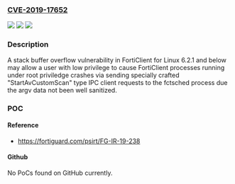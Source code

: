 ### [CVE-2019-17652](https://cve.mitre.org/cgi-bin/cvename.cgi?name=CVE-2019-17652)
![](https://img.shields.io/static/v1?label=Product&message=Fortinet%20FortiClientLinux&color=blue)
![](https://img.shields.io/static/v1?label=Version&message=FortiClientLinux%206.2.1%20and%20below%20&color=brightgreen)
![](https://img.shields.io/static/v1?label=Vulnerability&message=Escalation%20of%20privilege&color=brightgreen)

### Description

A stack buffer overflow vulnerability in FortiClient for Linux 6.2.1 and below may allow a user with low privilege to cause FortiClient processes running under root priviledge crashes via sending specially crafted "StartAvCustomScan" type IPC client requests to the fctsched process due the argv data not been well sanitized.

### POC

#### Reference
- https://fortiguard.com/psirt/FG-IR-19-238

#### Github
No PoCs found on GitHub currently.

